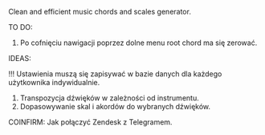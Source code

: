 Clean and efficient music chords and scales generator.

TO DO:

1. Po cofnięciu nawigacji poprzez dolne menu root chord ma się zerować.

IDEAS:

!!! Ustawienia muszą się zapisywać w bazie danych dla każdego użytkownika indywidualnie.

1. Transpozycja dźwięków w zależności od instrumentu.
2. Dopasowywanie skal i akordów do wybranych dźwięków.

COINFIRM: Jak połączyć Zendesk z Telegramem.
